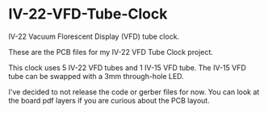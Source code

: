 # IV-22-VFD-Tube-Clock
IV-22 Vacuum Florescent Display (VFD)  tube clock.  

These are the PCB files for my IV-22 VFD Tube Clock project.

This clock uses 5 IV-22 VFD tubes and 1 IV-15 VFD tube. The IV-15 VFD tube can be swapped with a 3mm through-hole LED.

I've decided to not release the code or gerber files for now. You can look at the board pdf layers if you are curious about the PCB layout.
